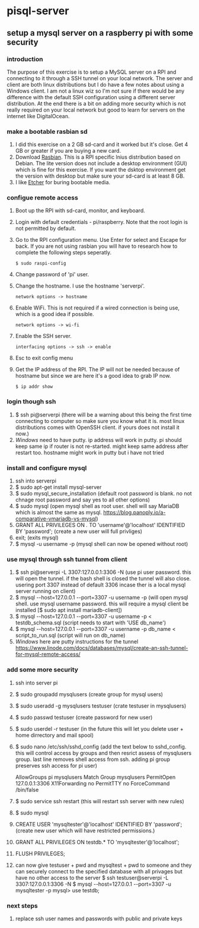 # pisql-server
## setup a mysql server on a raspberry pi with some security

### introduction
The purpose of this exercise is to setup a MySQL server on a RPI and connecting to it through a SSH tunnel on your local network.  The server and client are both linux distributions but I do have a few notes about using a Windows client.  I am not a linux wiz so I'm not sure if there would be any difference with the default SSH configuration using a different server distribution.  At the end there is a bit on adding more security which is not really required on your local network but good to learn for servers on the internet like DigitalOcean.

### make a bootable rasbian sd
1. I did this exercise on a 2 GB sd-card and it worked but it's close.  Get 4 GB or greater if you are buying a new card.
1. Download [Rasbian](https://www.raspberrypi.org/downloads/raspbian/).  This is a RPI specific lnius distribution based on Debian.  The lite version does not include a desktop environment (GUI) which is fine for this exercise.  If you want the dsktop environment get the version with desktop but make sure your sd-card is at least 8 GB.
1. I like [Etcher](https://etcher.io/) for buring bootable media.

### configue remote access
1. Boot up the RPI with sd-card, monitor, and keyboard.
1. Login with default credentials - pi/raspberry.  Note that the root login is not permitted by default.
1. Go to the RPI configuration menu.  Use Enter for select and Escape for back.  If you are not using rasbian you will have to research how to complete the following steps seperatly.

   `$ sudo raspi-config` 
   
1. Change password of 'pi' user.
1. Change the hostname.  I use the hostname 'serverpi'.

   `network options -> hostname`
   
1. Enable WiFi.  This is not required if a wired connection is being use, which is a good idea if possible.

   `network options -> wi-fi`

1. Enable the SSH server.

   `interfacing options -> ssh -> enable`
   
1. Esc to exit config menu
1. Get the IP address of the RPI.  The IP will not be needed because of hostname but since we are here it's a good idea to grab IP now.

	`$ ip addr show`

### login though ssh
1. $ ssh pi@serverpi (there will be a warning about this being the first time connecting to computer so make sure you know what it is.  most linux distributions comes with OpenSSH client.  if yours does not install it now.)
1. *Windows* need to have putty.  ip address will work in putty.  pi should keep same ip if router is not re-started.  might keep same address after restart too.  hostname might work in putty but i have not tried

### install and configure mysql 
1. ssh into serverpi
1. $ sudo apt-get install mysql-server
1. $ sudo mysql_secure_installation (default root password is blank.  no not chnage root password and say yes to all other options)
1. $ sudo mysql (open mysql shell as root user.  shell will say MariaDB which is almost the same as mysql.  https://blog.panoply.io/a-comparative-vmariadb-vs-mysql)
1. GRANT ALL PRIVILEGES ON *.* TO 'username'@'localhost' IDENTIFIED BY 'password'; (create a new user will full privliges)
1. exit; (exits mysql)
1. $ mysql -u username -p (mysql shell can now be opened without root)

### use mysql through ssh tunnel from client
1. $ ssh pi@serverpi -L 3307:127.0.0.1:3306 -N (use pi user password.  this will open the tunnel.  if the bash shell is closed the tunnel will also close.  usering port 3307 instead of default 3306 incase ther is a local mysql server running on client)
1. $ mysql --host=127.0.0.1 --port=3307 -u username -p (will open mysql shell.  use mysql username password.  this will require a mysql client be installed [$ sudo apt install mariadb-client])
1. $ mysql --host=127.0.0.1 --port=3307 -u username -p < testdb_schema.sql (script needs to start with 'USE db_name')
1. $ mysql --host=127.0.0.1 --port=3307 -u username -p db_name < script_to_run.sql (script will run on db_name)
1. *Windows* here are putty instructions for the tunnel https://www.linode.com/docs/databases/mysql/create-an-ssh-tunnel-for-mysql-remote-access/

### add some more security
1. ssh into server pi
1. $ sudo groupadd mysqlusers (create group for mysql users)
1. $ sudo useradd -g mysqlusers testuser (crate testuser in mysqlusers)
1. $ sudo passwd testuser (create password for new user)
1. $ sudo userdel -r testuser (in the future this will let you delete user + home dirrectory and mail spool)
1. $ sudo nano /etc/ssh/sshd_config (add the text below to sshd_config.  this will control access by groups and then resrict assess of mysqlusers group.  last line removes shell access from ssh.  adding pi group preserves ssh access for pi user)
	
	AllowGroups pi mysqlusers
	Match Group mysqlusers
	        PermitOpen 127.0.0.1:3306
	        X11Forwarding no
	        PermitTTY no
	        ForceCommand /bin/false

1. $ sudo service ssh restart (this will restart ssh server with new rules)
1. $ sudo mysql
1. CREATE USER 'mysqltester'@'localhost' IDENTIFIED BY 'password'; (create new user which will have restricted permissions.)
1. GRANT ALL PRIVILEGES ON testdb.* TO 'mysqltester'@'localhost';
1. FLUSH PRIVILEGES;
1. can now give testuser + pwd and mysqltest + pwd to someone and they can securely connect to the specified database with all privages but have no other access to the server
    	$ ssh testuser@serverpi -L 3307:127.0.0.1:3306 -N
    	$ mysql --host=127.0.0.1 --port=3307 -u mysqltester -p
    	mysql> use testdb;

### next steps
1. replace ssh user names and passwords with public and private keys

